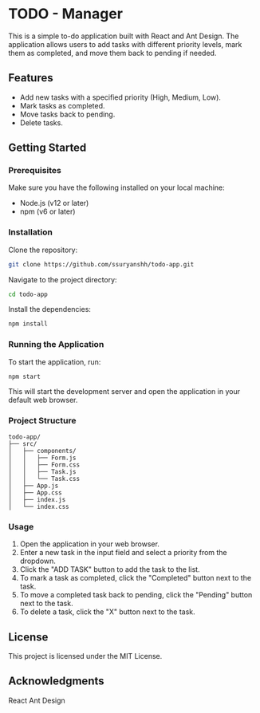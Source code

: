 # TODO - Manager
This is a simple to-do application built with React and Ant Design. The application allows users to add tasks with different priority levels, mark them as completed, and move them back to pending if needed.

## Features
<ul>
<li>Add new tasks with a specified priority (High, Medium, Low).</li>
<li>Mark tasks as completed.</li>
<li>Move tasks back to pending.</li>
<li>Delete tasks.</li>
</ul>

## Getting Started

### Prerequisites

Make sure you have the following installed on your local machine:
<ul>
<li>Node.js (v12 or later)</li>
<li>npm (v6 or later)</li>
</ul>

### Installation

Clone the repository:

```bash
git clone https://github.com/ssuryanshh/todo-app.git
```
Navigate to the project directory:

```bash
cd todo-app
```
Install the dependencies:
```bash
npm install 
```
### Running the Application

To start the application, run:
```
npm start
```
This will start the development server and open the application in your default web browser.

### Project Structure

```
todo-app/
├── src/
│   ├── components/
│   │   ├── Form.js
│   │   ├── Form.css
│   │   ├── Task.js
│   │   └── Task.css
│   ├── App.js
│   ├── App.css
│   ├── index.js
│   └── index.css
```

### Usage
<ol>
<li>Open the application in your web browser.</li>
<li>Enter a new task in the input field and select a priority from the dropdown.</li>
<li>Click the "ADD TASK" button to add the task to the list.</li>
<li>To mark a task as completed, click the "Completed" button next to the task.</li>
<li>To move a completed task back to pending, click the "Pending" button next to the task.</li>
<li>To delete a task, click the "X" button next to the task.</li>
</ol>


## License
This project is licensed under the MIT License.

## Acknowledgments
React
Ant Design